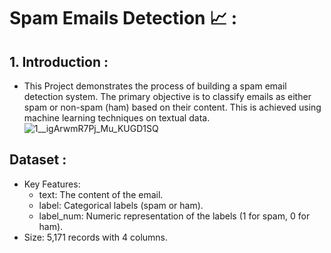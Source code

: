 # Spam Emails Detection 📈 :
## 1. Introduction : 
   * This Project demonstrates the process of building a spam email detection system. The primary objective is to classify emails as either spam or non-spam (ham) 
      based on their content. This is achieved using machine learning techniques on textual data. 
![1__igArwmR7Pj_Mu_KUGD1SQ](https://github.com/user-attachments/assets/a37f172f-bf10-4e93-889e-221d024fc0b8)
## Dataset :
 * Key Features:
   * 	text: The content of the email.
   *	label: Categorical labels (spam or ham).
	 *  label_num: Numeric representation of the labels (1 for spam, 0 for ham).
 *  Size: 5,171 records with 4 columns.
 

